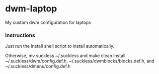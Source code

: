 # dwm-laptop
My custom dwm configuration for laptops

### Instructions
Just run the install shell script to install automatically.

Otherwise, mv suckless ~/.suckless and make clean install ~/.suckless/dwm/config.def.h, ~/.suckless/dwmblocks/blocks.def.h, and ~/.suckless/dmenu/config.def.h
